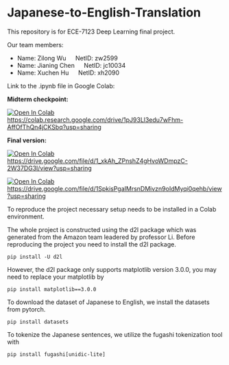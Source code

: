 # Japanese-to-English-Translation

This repository is for ECE-7123 Deep Learning final project. 

Our team members:

* Name: Zilong Wu &emsp;  NetID: zw2599
* Name: Jianing Chen &emsp; NetID: jc10034
* Name: Xuchen Hu &emsp; NetID: xh2090

Link to the .ipynb file in Google Colab:

**Midterm checkpoint:**

[![Open In Colab](https://colab.research.google.com/assets/colab-badge.svg)](https://colab.research.google.com/drive/1pJ93Ll3edu7wFhm-AffOfThQn4jCKSbq?usp=sharing) https://colab.research.google.com/drive/1pJ93Ll3edu7wFhm-AffOfThQn4jCKSbq?usp=sharing

**Final version:**

[![Open In Colab](https://colab.research.google.com/assets/colab-badge.svg)](https://drive.google.com/file/d/1_xkAh_ZPnshZ4gHvoWDmpzC-2W37DG3l/view?usp=sharing) https://drive.google.com/file/d/1_xkAh_ZPnshZ4gHvoWDmpzC-2W37DG3l/view?usp=sharing

[![Open In Colab](https://colab.research.google.com/assets/colab-badge.svg)](https://drive.google.com/file/d/1SpkisPgaIMrsnDMivzn9oIdMyqi0qehb/view?usp=sharing) https://drive.google.com/file/d/1SpkisPgaIMrsnDMivzn9oIdMyqi0qehb/view?usp=sharing


To reproduce the project necessary setup needs to be installed in a Colab environment. 

The whole project is constructed using the d2l package which was generated from the Amazon team leadered by professor Li. Before reproducing the project you need to install the d2l package. 

````
pip install -U d2l 
````

However, the d2l package only supports matplotlib version 3.0.0, you may need to replace your matplotlib by 

````
pip install matplotlib==3.0.0
````

To download the dataset of Japanese to English, we install the datasets from pytorch.

````
pip install datasets
````

To tokenize the Japanese sentences, we utilize the fugashi tokenization tool with 

````
pip install fugashi[unidic-lite]
````
